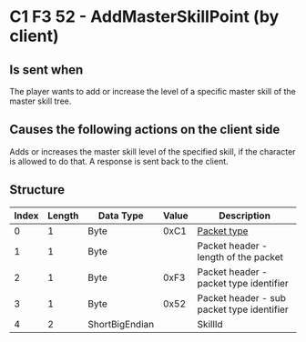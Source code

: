 # C1 F3 52 - AddMasterSkillPoint (by client)

## Is sent when

The player wants to add or increase the level of a specific master skill of the master skill tree.

## Causes the following actions on the client side

Adds or increases the master skill level of the specified skill, if the character is allowed to do that. A response is sent back to the client.

## Structure

| Index | Length | Data Type | Value | Description |
|-------|--------|-----------|-------|-------------|
| 0 | 1 |   Byte   | 0xC1  | [Packet type](PacketTypes.md) |
| 1 | 1 |    Byte   |      | Packet header - length of the packet |
| 2 | 1 |    Byte   | 0xF3  | Packet header - packet type identifier |
| 3 | 1 |    Byte   | 0x52  | Packet header - sub packet type identifier |
| 4 | 2 | ShortBigEndian |  | SkillId |